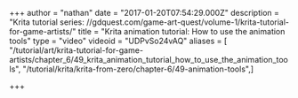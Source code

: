 +++
author = "nathan"
date = "2017-01-20T07:54:29.000Z"
description = "Krita tutorial series: //gdquest.com/game-art-quest/volume-1/krita-tutorial-for-game-artists/"
title = "Krita animation tutorial: How to use the animation tools"
type = "video"
videoid = "UDPvSo24vAQ"
aliases = [ "/tutorial/art/krita-tutorial-for-game-artists/chapter_6/49_krita_animation_tutorial_how_to_use_the_animation_tools", "/tutorial/krita/krita-from-zero/chapter-6/49-animation-tools",]

+++